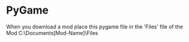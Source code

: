 # PyGame
When you download a mod place this pygame file in the 'Files' file of the Mod C:\\Documents\[Mod-Name]\Files
